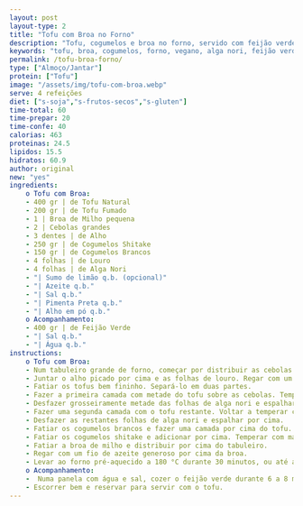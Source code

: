 ```yaml
---
layout: post
layout-type: 2
title: "Tofu com Broa no Forno"
description: "Tofu, cogumelos e broa no forno, servido com feijão verde cozido"
keywords: "tofu, broa, cogumelos, forno, vegano, alga nori, feijão verde, saudável, proteína vegetal, conforto"
permalink: /tofu-broa-forno/
type: ["Almoço/Jantar"]
protein: ["Tofu"]
image: "/assets/img/tofu-com-broa.webp"
serve: 4 refeições
diet: ["s-soja","s-frutos-secos","s-gluten"]
time-total: 60
time-prepar: 20
time-confe: 40
calorias: 463
proteinas: 24.5
lipidos: 15.5
hidratos: 60.9
author: original
new: "yes"
ingredients:
    o Tofu com Broa:
    - 400 gr | de Tofu Natural
    - 200 gr | de Tofu Fumado
    - 1 | Broa de Milho pequena
    - 2 | Cebolas grandes
    - 3 dentes | de Alho
    - 250 gr | de Cogumelos Shitake
    - 150 gr | de Cogumelos Brancos
    - 4 folhas | de Louro
    - 4 folhas | de Alga Nori
    - "| Sumo de limão q.b. (opcional)"
    - "| Azeite q.b."
    - "| Sal q.b."
    - "| Pimenta Preta q.b."
    - "| Alho em pó q.b."
    o Acompanhamento:
    - 400 gr | de Feijão Verde
    - "| Sal q.b."
    - "| Água q.b."
instructions:
    o Tofu com Broa:
    - Num tabuleiro grande de forno, começar por distribuir as cebolas em meias-luas no fundo.
    - Juntar o alho picado por cima e as folhas de louro. Regar com um fio de azeite.
    - Fatiar os tofus bem fininho. Separá-lo em duas partes.
    - Fazer a primeira camada com metade do tofu sobre as cebolas. Temperar com sal, pimenta preta e alho em pó.
    - Desfazer grosseiramente metade das folhas de alga nori e espalhar por cima.
    - Fazer uma segunda camada com o tofu restante. Voltar a temperar com sal, pimenta preta e alho em pó.
    - Desfazer as restantes folhas de alga nori e espalhar por cima.
    - Fatiar os cogumelos brancos e fazer uma camada por cima do tofu.
    - Fatiar os cogumelos shitake e adicionar por cima. Temperar com mais um pouco de sal e pimenta.
    - Fatiar a broa de milho e distribuir por cima do tabuleiro.
    - Regar com um fio de azeite generoso por cima da broa.
    - Levar ao forno pré-aquecido a 180 °C durante 30 minutos, ou até a broa estar dourada e estaladiça.
    o Acompanhamento:
    -  Numa panela com água e sal, cozer o feijão verde durante 6 a 8 minutos, até estar tenro mas ainda crocante.
    - Escorrer bem e reservar para servir com o tofu.
---
```


